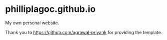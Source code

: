 # philliplagoc.github.io
My own personal website.

Thank you to https://github.com/agrawal-priyank for providing the template.
